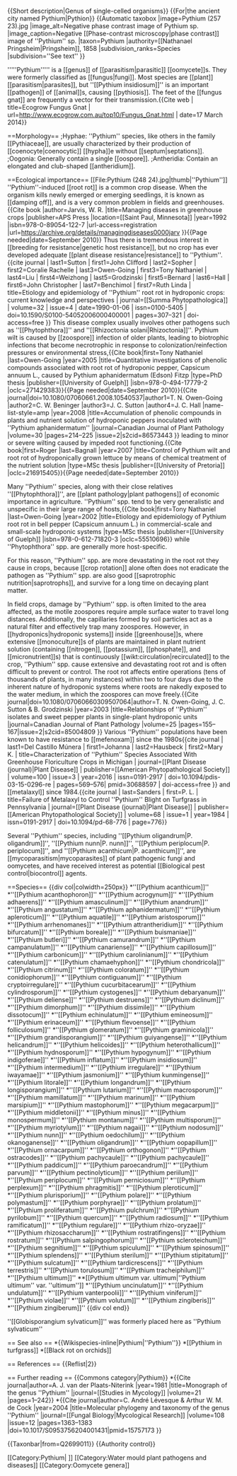 {{Short description|Genus of single-celled organisms}}
{{For|the ancient city named Pythium|Pythion}}
{{Automatic taxobox
|image=Pythium (257 23).jpg
|image_alt=Negative phase contrast image of Pythium sp.
|image_caption=Negative [[Phase-contrast microscopy|phase contrast]] image of ''Pythium'' sp.
|taxon=Pythium
|authority=[[Nathanael Pringsheim|Pringsheim]], 1858
|subdivision_ranks=Species
|subdivision=''See text''
}}

'''''Pythium''''' is a [[genus]] of [[parasitism|parasitic]] [[oomycete]]s. They were formerly classified as [[fungus|fungi]]. Most species are [[plant]] [[parasitism|parasites]], but ''[[Pythium insidiosum]]'' is an important [[pathogen]] of [[animal]]s, causing [[pythiosis]]. The feet of the [[fungus gnat]] are frequently a vector for their transmission.<ref>{{Cite web | title=Ecogrow Fungus Gnat | url=http://www.ecogrow.com.au/top10/Fungus_Gnat.html | date=17 March 2014}}</ref>

==Morphology==
;Hyphae: ''Pythium'' species, like others in the family [[Pythiaceae]], are usually characterized by their production of [[coenocyte|coenocytic]] [[hypha]]e without [[septum|septations]].
;Oogonia: Generally contain a single [[oospore]].
;Antheridia: Contain an elongated and club-shaped [[antheridium]].

==Ecological importance==
[[File:Pythium (248 24).jpg|thumb|''Pythium'']]
''Pythium''-induced [[root rot]] is a common crop disease. When the organism kills newly emerged or emerging seedlings, it is known as [[damping off]], and is a very common problem in fields and greenhouses.<ref name="Jarvis">{{Cite book |author=Jarvis, W. R. |title=Managing diseases in greenhouse crops |publisher=APS Press |location=[[Saint Paul, Minnesota]] |year=1992 |isbn=978-0-89054-122-7 |url-access=registration |url=https://archive.org/details/managingdiseases0000jarv }}{{Page needed|date=September 2010}}</ref> Thus there is tremendous interest in [[breeding for resistance|genetic host resistance]], but no crop has ever developed adequate [[plant disease resistance|resistance]] to ''Pythium''.<ref name="Sutton-et-al-1990">{{cite journal | last1=Sutton | first1=John Clifford | last2=Sopher | first2=Coralie Rachelle | last3=Owen-Going | first3=Tony Nathaniel | last4=Liu | first4=Weizhong | last5=Grodzinski | first5=Bernard | last6=Hall | first6=John Christopher | last7=Benchimol | first7=Ruth Linda | title=Etiology and epidemiology of ''Pythium'' root rot in hydroponic crops: current knowledge and perspectives | journal=[[Summa Phytopathologica]] | volume=32 | issue=4 | date=1990-01-06 | issn=0100-5405 | doi=10.1590/S0100-54052006000400001 | pages=307–321 | doi-access=free }}</ref> This disease complex usually involves other pathogens such as ''[[Phytophthora]]'' and ''[[Rhizoctonia solani|Rhizoctonia]]''. Pythium wilt is caused by [[zoospore]] infection of older plants, leading to biotrophic infections that become necrotrophic in response to colonization/reinfection pressures or environmental stress,<ref name="Jarvis"/><ref name="OG2005">{{Cite book|first=Tony Nathaniel |last=Owen-Going |year=2005 |title=Quantitative investigations of phenolic compounds associated with root rot of hydroponic pepper, Capsicum annuum L., caused by Pythium aphanidermatum (Edson) Fitzp |type=PhD thesis |publisher=[[University of Guelph]] |isbn=978-0-494-17779-2 |oclc=271429383}}{{Page needed|date=September 2010}}</ref><ref name="OG2009">{{Cite journal|doi=10.1080/07060661.2008.10540537|author1=T. N. Owen-Going |author2=C. W. Beninger |author3=J. C. Sutton |author4=J. C. Hall  |name-list-style=amp |year=2008 |title=Accumulation of phenolic compounds in plants and nutrient solution of hydroponic peppers inoculated with ''Pythium aphanidermatum'' |journal=Canadian Journal of Plant Pathology |volume=30 |pages=214–225 |issue=2|s2cid=86573443 }}</ref> leading to minor or severe wilting caused by impeded root functioning.<ref name="Jarvis"/><ref name="Bagnall">{{Cite book|first=Roger |last=Bagnall |year=2007 |title=Control of Pythium wilt and root rot of hydroponically grown lettuce by means of chemical treatment of the nutrient solution |type=MSc thesis |publisher=[[University of Pretoria]] |oclc=216915405}}{{Page needed|date=September 2010}}</ref>

Many ''Pythium'' species, along with their close relatives ''[[Phytophthora]]'', are [[plant pathology|plant pathogens]] of economic importance in agriculture.  ''Pythium'' spp. tend to be very generalistic and unspecific in their  large range of hosts,<ref name="OG2002">{{Cite book|first=Tony Nathaniel |last=Owen-Going |year=2002 |title=Etiology and epidemiology of Pythium root rot in bell pepper (Capsicum annuum L.) in commercial-scale and small-scale hydroponic systems |type=MSc thesis |publisher=[[University of Guelph]] |isbn=978-0-612-71820-3 |oclc=55510696}}</ref> while ''Phytophthora'' spp. are generally more host-specific.

For this reason, ''Pythium'' spp. are more devastating in the root rot they cause in crops, because [[crop rotation]] alone often does not eradicate the pathogen as ''Pythium'' spp. are also good [[saprotrophic nutrition|saprotrophs]], and survive for a long time on decaying plant matter.

In field crops, damage by ''Pythium'' spp. is often limited to the area affected, as the motile zoospores require ample surface water to travel long distances.  Additionally, the capillaries formed by soil particles act as a natural filter and effectively trap many zoospores.  However, in [[hydroponics|hydroponic systems]] inside [[greenhouse]]s, where extensive [[monoculture]]s of plants are maintained in plant nutrient solution (containing [[nitrogen]], [[potassium]], [[phosphate]], and [[micronutrient]]s) that is continuously [[wikt:circulation|recirculated]] to the crop, ''Pythium'' spp. cause extensive and devastating root rot and is often difficult to prevent or control.<ref name="Jarvis"/><ref name="Bagnall"/><ref name="OG2002"/><ref name="OG2003"/> The root rot affects entire operations (tens of thousands of plants, in many instances) within two to four days due to the inherent nature of hydroponic systems where roots are nakedly exposed to the water medium, in which the zoospores can move freely.<ref name="Bagnall"/><ref name="OG2002"/><ref name="OG2003">{{Cite journal|doi=10.1080/07060660309507064|author=T. N. Owen-Going, J. C. Sutton & B. Grodzinski |year=2003 |title=Relationships of ''Pythium'' isolates and sweet pepper plants in single-plant hydroponic units |journal=Canadian Journal of Plant Pathology |volume=25 |pages=155–167|issue=2|s2cid=85004809 }}</ref> Various ''Pythium'' populations have been known to have resistance to [[mefenoxam]] since the 1980s<ref name="Castillo-Hausbeck-2016">{{cite journal | last1=Del Castillo Múnera | first1=Johanna | last2=Hausbeck | first2=Mary K. | title=Characterization of ''Pythium'' Species Associated With Greenhouse Floriculture Crops in Michigan | journal=[[Plant Disease (journal)|Plant Disease]] | publisher=[[American Phytopathological Society]] | volume=100 | issue=3 | year=2016 | issn=0191-2917 | doi=10.1094/pdis-03-15-0296-re | pages=569–576| pmid=30688597 | doi-access=free }}</ref> and [[metalaxyl]] since 1984.<ref name="Sanders-1984">{{cite journal | last=Sanders | first=P. L. | title=Failure of Metalaxyl to Control ''Pythium'' Blight on Turfgrass in Pennsylvania | journal=[[Plant Disease (journal)|Plant Disease]] | publisher=[[American Phytopathological Society]] | volume=68 | issue=1 | year=1984 | issn=0191-2917 | doi=10.1094/pd-68-776 | page=776}}</ref>

Several ''Pythium'' species, including ''[[Pythium oligandrum|P. oligandrum]]'', ''[[Pythium nunn|P. nunn]]'', ''[[Pythium periplocum|P. periplocum]]'', and ''[[Pythium acanthicum|P. acanthicum]]'', are [[mycoparasitism|mycoparasites]] of plant pathogenic fungi and oomycetes, and have received interest as potential [[Biological pest control|biocontrol]] agents.

==Species==
{{div col|colwidth=250px}}
*''[[Pythium acanthicum]]''
*''[[Pythium acanthophoron]]''
*''[[Pythium acrogynum]]''
*''[[Pythium adhaerens]]''
*''[[Pythium amasculinum]]''
*''[[Pythium anandrum]]''
*''[[Pythium angustatum]]''
*''[[Pythium aphanidermatum]]''
*''[[Pythium apleroticum]]''
*''[[Pythium aquatile]]''
*''[[Pythium aristosporum]]''
*''[[Pythium arrhenomanes]]''
*''[[Pythium attrantheridium]]''
*''[[Pythium bifurcatum]]''
*''[[Pythium boreale]]''
*''[[Pythium buismaniae]]''
*''[[Pythium butleri]]''
*''[[Pythium camurandrum]]''
*''[[Pythium campanulatum]]''
*''[[Pythium canariense]]''
*''[[Pythium capillosum]]''
*''[[Pythium carbonicum]]''
*''[[Pythium carolinianum]]''
*''[[Pythium catenulatum]]''
*''[[Pythium chamaehyphon]]''
*''[[Pythium chondricola]]''
*''[[Pythium citrinum]]''
*''[[Pythium coloratum]]''
*''[[Pythium conidiophorum]]''
*''[[Pythium contiguanum]]''
*''[[Pythium cryptoirregulare]]''
*''[[Pythium cucurbitacearum]]''
*''[[Pythium cylindrosporum]]''
*''[[Pythium cystogenes]]''
*''[[Pythium debaryanum]]''
*''[[Pythium deliense]]''
*''[[Pythium destruens]]''
*''[[Pythium diclinum]]''
*''[[Pythium dimorphum]]''
*''[[Pythium dissimile]]''
*''[[Pythium dissotocum]]''
*''[[Pythium echinulatum]]''
*''[[Pythium emineosum]]''
*''[[Pythium erinaceum]]''
*''[[Pythium flevoense]]''
*''[[Pythium folliculosum]]''
*''[[Pythium glomeratum]]''
*''[[Pythium graminicola]]''
*''[[Pythium grandisporangium]]''
*''[[Pythium guiyangense]]''
*''[[Pythium helicandrum]]''
*''[[Pythium helicoides]]''
*''[[Pythium heterothallicum]]''
*''[[Pythium hydnosporum]]''
*''[[Pythium hypogynum]]''
*''[[Pythium indigoferae]]''
*''[[Pythium inflatum]]''
*''[[Pythium insidiosum]]''
*''[[Pythium intermedium]]''
*''[[Pythium irregulare]]''
*''[[Pythium iwayamae]]''
*''[[Pythium jasmonium]]''
*''[[Pythium kunmingense]]''
*''[[Pythium litorale]]''
*''[[Pythium longandrum]]''
*''[[Pythium longisporangium]]''
*''[[Pythium lutarium]]''
*''[[Pythium macrosporum]]''
*''[[Pythium mamillatum]]''
*''[[Pythium marinum]]''
*''[[Pythium marsipium]]''
*''[[Pythium mastophorum]]''
*''[[Pythium megacarpum]]''
*''[[Pythium middletonii]]''
*''[[Pythium minus]]''
*''[[Pythium monospermum]]''
*''[[Pythium montanum]]''
*''[[Pythium multisporum]]''
*''[[Pythium myriotylum]]''
*''[[Pythium nagaii]]''
*''[[Pythium nodosum]]''
*''[[Pythium nunn]]''
*''[[Pythium oedochilum]]''
*''[[Pythium okanoganense]]''
*''[[Pythium oligandrum]]''
*''[[Pythium oopapillum]]''
*''[[Pythium ornacarpum]]''
*''[[Pythium orthogonon]]''
*''[[Pythium ostracodes]]''
*''[[Pythium pachycaule]]''
*''[[Pythium pachycaule]]''
*''[[Pythium paddicum]]''
*''[[Pythium paroecandrum]]''
*''[[Pythium parvum]]''
*''[[Pythium pectinolyticum]]''
*''[[Pythium periilum]]''
*''[[Pythium periplocum]]''
*''[[Pythium perniciosum]]''
*''[[Pythium perplexum]]''
*''[[Pythium phragmitis]]''
*''[[Pythium pleroticum]]''
*''[[Pythium plurisporium]]''
*''[[Pythium polare]]''
*''[[Pythium polymastum]]''
*''[[Pythium porphyrae]]''
*''[[Pythium prolatum]]''
*''[[Pythium proliferatum]]''
*''[[Pythium pulchrum]]''
*''[[Pythium pyrilobum]]''
*''[[Pythium quercum]]''
*''[[Pythium radiosum]]''
*''[[Pythium ramificatum]]''
*''[[Pythium regulare]]''
*''[[Pythium rhizo-oryzae]]''
*''[[Pythium rhizosaccharum]]''
*''[[Pythium rostratifingens]]''
*''[[Pythium rostratum]]''
*''[[Pythium salpingophorum]]''
*''[[Pythium scleroteichum]]''
*''[[Pythium segnitium]]''
*''[[Pythium spiculum]]''
*''[[Pythium spinosum]]''
*''[[Pythium splendens]]''
*''[[Pythium sterilum]]''
*''[[Pythium stipitatum]]''
*''[[Pythium sulcatum]]''
*''[[Pythium tardicrescens]]''
*''[[Pythium terrestris]]''
*''[[Pythium torulosum]]''
*''[[Pythium tracheiphilum]]''
*''[[Pythium ultimum]]''
**[[Pythium ultimum var. ultimum|''Pythium ultimum'' var. ''ultimum'']]
*''[[Pythium uncinulatum]]''
*''[[Pythium undulatum]]''
*''[[Pythium vanterpoolii]]''
*''[[Pythium viniferum]]''
*''[[Pythium violae]]''
*''[[Pythium volutum]]''
*''[[Pythium zingiberis]]''
*''[[Pythium zingiberum]]''
{{div col end}}

''[[Globisporangium sylvaticum]]'' was formerly placed here as ''Pythium sylvaticum''

== See also ==
*{{Wikispecies-inline|Pythium|''Pythium''}}
*[[Pythium in turfgrass]]
*[[Black rot on orchids]]

== References ==
{{Reflist|2}}

== Further reading ==
{{Commons category|Pythium}}
*{{Cite journal|author=A. J. van der Plaats-Niterink |year=1981 |title=Monograph of the genus ''Pythium'' |journal=[[Studies in Mycology]] |volume=21 |pages=1–242}}
*{{Cite journal|author=C. André Lévesque & Arthur W. M. de Cock |year=2004 |title=Molecular phylogeny and taxonomy of the genus ''Pythium'' |journal=[[Fungal Biology|Mycological Research]] |volume=108 |issue=12 |pages=1363–1383 |doi=10.1017/S0953756204001431|pmid=15757173 }}

{{Taxonbar|from=Q2699011}}
{{Authority control}}

[[Category:Pythium| ]]
[[Category:Water mould plant pathogens and diseases]]
[[Category:Oomycete genera]]